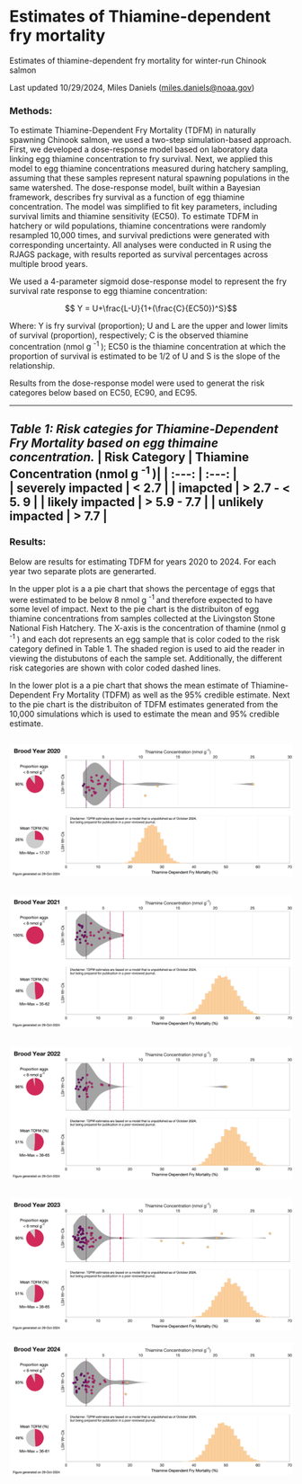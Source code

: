 # Estimates of Thiamine-dependent fry mortality
Estimates of thiamine-dependent fry mortality for winter-run Chinook salmon

Last updated 10/29/2024, Miles Daniels (miles.daniels@noaa.gov)

### Methods: 
To estimate Thiamine-Dependent Fry Mortality (TDFM) in naturally spawning Chinook salmon, we used a two-step simulation-based approach. First, we developed a dose-response model based on laboratory data linking egg thiamine concentration to fry survival. Next, we applied this model to egg thiamine concentrations measured during hatchery sampling, assuming that these samples represent natural spawning populations in the same watershed. The dose-response model, built within a Bayesian framework, describes fry survival as a function of egg thiamine concentration. The model was simplified to fit key parameters, including survival limits and thiamine sensitivity (EC50). To estimate TDFM in hatchery or wild populations, thiamine concentrations were randomly resampled 10,000 times, and survival predictions were generated with corresponding uncertainty. All analyses were conducted in R using the RJAGS package, with results reported as survival percentages across multiple brood years.

We used a 4-parameter sigmoid dose-response model to represent the fry survival rate response to egg thiamine concentration:

 $$ Y = U+\frac{L-U}{1+(\frac{C}{EC50})^S}$$
 
Where: Y is fry survival (proportion); U and L are the upper and lower limits of survival (proportion), respectively; C is the observed thiamine concentration (nmol g <sup> -1 </sup>); EC50 is the thiamine concentration at which the proportion of survival is estimated to be 1/2 of U and S is the slope of the relationship.

Results from the dose-response model were used to generat the risk categores below based on EC50, EC90, and EC95. 

---

_Table 1: Risk categies for Thiamine-Dependent Fry Mortality based on egg thimaine concentration._
| Risk Category  | Thiamine Concentration (nmol g 	<sup> -1 </sup> )|
|  :---:       |     :---:      |       
| severely impacted | < 2.7 |
| imapcted  | > 2.7 - < 5. 9  |
| likely impacted  | > 5.9 - 7.7  |
| unlikely impacted  | > 7.7  |
---

### Results:

Below are results for estimating TDFM for years 2020 to 2024. For each year two separate plots are generarted. 

In the upper plot is a a pie chart that shows the percentage of eggs that were estimated to be below 8 nmol g <sup> -1 </sup> and therefore expected to have some level of impact. Next to the pie chart is the distribuiton of egg thiamine concentrations from samples collected at the Livingston Stone National Fish Hatchery. The X-axis is the concentration of thamine (nmol g <sup> -1 </sup>) and each dot represents an egg sample that is color coded to the risk category defined in Table 1. The shaded region is used to aid the reader in viewing the distubutons of each the sample set. Additionally, the different risk categories are shown with color coded dashed lines.

In the lower plot is a a pie chart that shows the mean estimate of Thiamine-Dependent Fry Mortality (TDFM) as well as the 95% credible estimate. Next to the pie chart is the distribuiton of TDFM estimates generated from the 10,000 simulations which is used to estimate the mean and 95% credible estimate. 


![plot](WR_TDFM_2020.png)
---
![plot](WR_TDFM_2021.png)
---
![plot](WR_TDFM_2022.png)
---
![plot](WR_TDFM_2023.png)
---
![plot](WR_TDFM_2024.png)



